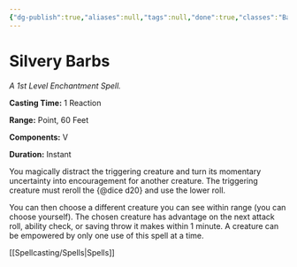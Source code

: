 ```yaml
---
{"dg-publish":true,"aliases":null,"tags":null,"done":true,"classes":"Bard, Sorcerer, Wizard,","spellLevel":1,"school":"Enchantment","source":"SCC","permalink":"/spells/silvery-barbs/","dgHomeLink":false,"dgPassFrontmatter":true}
---
```


# Silvery Barbs
*A 1st Level Enchantment Spell.*

**Casting Time:** 1 Reaction

**Range:** Point, 60 Feet

**Components:** V 

**Duration:** Instant

You magically distract the triggering creature and turn its momentary uncertainty into encouragement for another creature. The triggering creature must reroll the {@dice d20} and use the lower roll.



You can then choose a different creature you can see within range (you can choose yourself). The chosen creature has advantage on the next attack roll, ability check, or saving throw it makes within 1 minute. A creature can be empowered by only one use of this spell at a time.

[[Spellcasting/Spells|Spells]]